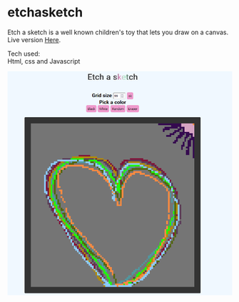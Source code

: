 # etchasketch
Etch a sketch is a well known children's toy that lets you draw on a canvas. 
Live version <a href="https://lailaismyname.github.io/etchasketch/">Here</a>. 

Tech used:<br>
Html, css and Javascript

![ScreenShot](https://raw.githubusercontent.com/Lailaismyname/etchasketch/master/demo.png)

